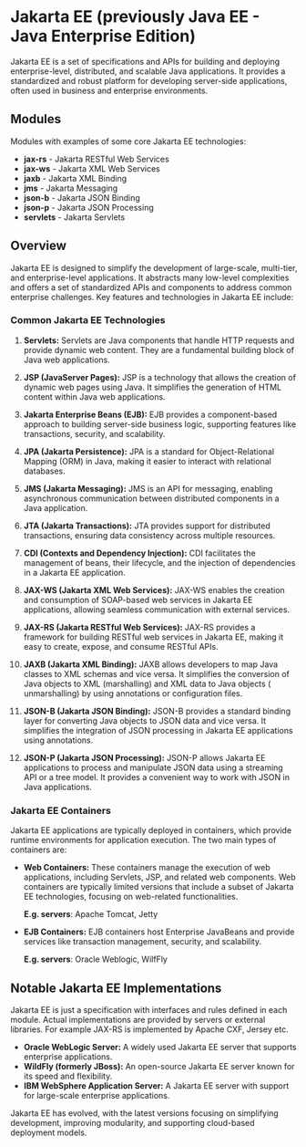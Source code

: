 # Jakarta EE (previously Java EE - Java Enterprise Edition)

Jakarta EE is a set of specifications and APIs for building and deploying
enterprise-level, distributed, and scalable Java applications. It provides a standardized and robust platform for
developing server-side applications, often used in business and enterprise environments.

## Modules

Modules with examples of some core Jakarta EE technologies:

- **jax-rs** - Jakarta RESTful Web Services
- **jax-ws** - Jakarta XML Web Services
- **jaxb** - Jakarta XML Binding
- **jms** - Jakarta Messaging
- **json-b** - Jakarta JSON Binding
- **json-p** - Jakarta JSON Processing
- **servlets** - Jakarta Servlets

## Overview

Jakarta EE is designed to simplify the development of large-scale, multi-tier, and enterprise-level applications. It
abstracts many low-level complexities and offers a set of standardized APIs and components to address common enterprise
challenges. Key features and technologies in Jakarta EE include:

### Common Jakarta EE Technologies

1. **Servlets:** Servlets are Java components that handle HTTP requests and provide dynamic web content. They are a
   fundamental building block of Java web applications.

2. **JSP (JavaServer Pages):** JSP is a technology that allows the creation of dynamic web pages using Java. It
   simplifies the generation of HTML content within Java web applications.

3. **Jakarta Enterprise Beans (EJB):** EJB provides a component-based approach to building server-side business logic,
   supporting features like transactions, security, and scalability.

4. **JPA (Jakarta Persistence):** JPA is a standard for Object-Relational Mapping (ORM) in Java, making it easier to
   interact with relational databases.

5. **JMS (Jakarta Messaging):** JMS is an API for messaging, enabling asynchronous communication between distributed
   components in a Java application.

6. **JTA (Jakarta Transactions):** JTA provides support for distributed transactions, ensuring data consistency across
   multiple resources.

7. **CDI (Contexts and Dependency Injection):** CDI facilitates the management of beans, their lifecycle, and the
   injection of dependencies in a Jakarta EE application.

8. **JAX-WS (Jakarta XML Web Services):** JAX-WS enables the creation and consumption of SOAP-based web services in
   Jakarta EE applications, allowing seamless communication with external services.

9. **JAX-RS (Jakarta RESTful Web Services):** JAX-RS provides a framework for building RESTful web services in Jakarta
   EE, making it easy to create, expose, and consume RESTful APIs.

10. **JAXB (Jakarta XML Binding):** JAXB allows developers to map Java classes to XML schemas and vice
    versa. It simplifies the conversion of Java objects to XML (marshalling) and XML data to Java objects (
    unmarshalling)
    by using annotations or configuration files.

11. **JSON-B (Jakarta JSON Binding):** JSON-B provides a standard binding layer for converting Java objects to JSON
    data and vice versa. It simplifies the integration of JSON processing in Jakarta EE applications using
    annotations.

12. **JSON-P (Jakarta JSON Processing):** JSON-P allows Jakarta EE applications to process and manipulate JSON data
    using a streaming API or a tree model. It provides a convenient way to work with JSON in Java applications.

### Jakarta EE Containers

Jakarta EE applications are typically deployed in containers, which provide runtime environments for application
execution.
The two main types of containers are:

- **Web Containers:** These containers manage the execution of web applications, including Servlets, JSP, and related
  web components. Web containers are typically limited versions that include a subset of Jakarta EE technologies,
  focusing
  on web-related functionalities.

  **E.g. servers**: Apache Tomcat, Jetty


- **EJB Containers:** EJB containers host Enterprise JavaBeans and provide services like transaction management,
  security, and scalability.

  **E.g. servers**: Oracle Weblogic, WilfFly

## Notable Jakarta EE Implementations

Jakarta EE is just a specification with interfaces and rules defined in each module. Actual implementations are
provided by servers or external libraries. For example JAX-RS is implemented by Apache CXF, Jersey etc.

- **Oracle WebLogic Server:** A widely used Jakarta EE server that supports enterprise applications.
- **WildFly (formerly JBoss):** An open-source Jakarta EE server known for its speed and flexibility.
- **IBM WebSphere Application Server:** A Jakarta EE server with support for large-scale enterprise applications.

Jakarta EE has evolved, with the latest versions focusing on simplifying development, improving modularity, and
supporting
cloud-based deployment models.
